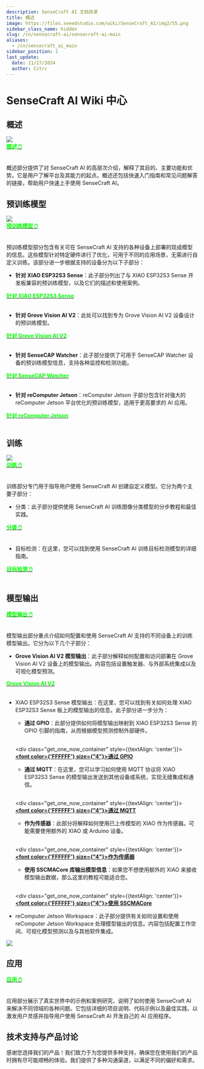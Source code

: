 ```yaml
---
description: SenseCraft AI 文档目录
title: 概述
image: https://files.seeedstudio.com/wiki/SenseCraft_AI/img2/55.png
sidebar_class_name: hidden
slug: /cn/sensecraft-ai/sensecraft-ai-main
aliases:
  - /cn/sensecraft_ai_main
sidebar_position: 1
last_update:
  date: 11/27/2024
  author: Citrc
---
```


# SenseCraft AI Wiki 中心

## 概述

<div style={{textAlign:'center'}}><img src="https://files.seeedstudio.com/wiki/SenseCraft_AI/img2/55.png" style={{width:1000, height:'auto'}}/></div>

<div class="get_one_now_container" style={{textAlign: 'center'}}>
    <a class="get_one_now_item" href="https://wiki.seeedstudio.com/cn/sensecraft_ai_overview/" target="_blank" rel="noopener noreferrer">
            <strong><span><font color={'FFFFFF'} size={"4"}>概述 🖱️</font></span></strong>
    </a>
</div><br />

概述部分提供了对 SenseCraft AI 的高层次介绍，解释了其目的、主要功能和优势。它是用户了解平台及其能力的起点。概述还包括快速入门指南和常见问题解答的链接，帮助用户快速上手使用 SenseCraft AI。

## 预训练模型

<div style={{textAlign:'center'}}><img src="https://files.seeedstudio.com/wiki/SenseCraft_AI/img2/13.png" style={{width:1000, height:'auto'}}/></div>

<div class="get_one_now_container" style={{textAlign: 'center'}}>
    <a class="get_one_now_item" href="https://wiki.seeedstudio.com/cn/sensecraft_ai_pretrained_models_main_page/" target="_blank" rel="noopener noreferrer">
            <strong><span><font color={'FFFFFF'} size={"4"}>预训练模型 🖱️</font></span></strong>
    </a>
</div><br />

预训练模型部分包含有关可在 SenseCraft AI 支持的各种设备上部署的现成模型的信息。这些模型针对特定硬件进行了优化，可用于不同的应用场景，无需进行自定义训练。该部分进一步根据支持的设备分为以下子部分：

- **针对 XIAO ESP32S3 Sense**：此子部分列出了与 XIAO ESP32S3 Sense 开发板兼容的预训练模型，以及它们的描述和使用案例。

<div class="get_one_now_container" style={{textAlign: 'center'}}>
    <a class="get_one_now_item" href="https://wiki.seeedstudio.com/cn/sensecraft_ai_pretrained_models_for_xiao/" target="_blank" rel="noopener noreferrer">
            <strong><span><font color={'FFFFFF'} size={"4"}>针对 XIAO ESP32S3 Sense</font></span></strong>
    </a>
</div><br />

- **针对 Grove Vision AI V2**：此处可以找到专为 Grove Vision AI V2 设备设计的预训练模型。

<div class="get_one_now_container" style={{textAlign: 'center'}}>
    <a class="get_one_now_item" href="https://wiki.seeedstudio.com/cn/sensecraft_ai_pretrained_models_for_grove_visionai_v2/" target="_blank" rel="noopener noreferrer">
            <strong><span><font color={'FFFFFF'} size={"4"}>针对 Grove Vision AI V2</font></span></strong>
    </a>
</div><br />

- **针对 SenseCAP Watcher**：此子部分提供了可用于 SenseCAP Watcher 设备的预训练模型信息，支持各种监控和检测功能。

<div class="get_one_now_container" style={{textAlign: 'center'}}>
    <a class="get_one_now_item" href="https://wiki.seeedstudio.com/cn/sensecraft_ai_pretrained_models_for_watcher/" target="_blank" rel="noopener noreferrer">
            <strong><span><font color={'FFFFFF'} size={"4"}>针对 SenseCAP Watcher</font></span></strong>
    </a>
</div><br />

- **针对 reComputer Jetson**：reComputer Jetson 子部分包含针对强大的 reComputer Jetson 平台优化的预训练模型，适用于更高要求的 AI 应用。

<div class="get_one_now_container" style={{textAlign: 'center'}}>
    <a class="get_one_now_item" href="https://wiki.seeedstudio.com/cn/sensecraft_deploy_model_to_jetson/" target="_blank" rel="noopener noreferrer">
            <strong><span><font color={'FFFFFF'} size={"4"}>针对 reComputer Jetson</font></span></strong>
    </a>
</div><br />

## 训练

<div style={{textAlign:'center'}}><img src="https://files.seeedstudio.com/wiki/SenseCraft_AI/img2/40.png" style={{width:1000, height:'auto'}}/></div>


<div class="get_one_now_container" style={{textAlign: 'center'}}>
    <a class="get_one_now_item" href="https://wiki.seeedstudio.com/cn/sensecraft_ai_training_main_page/" target="_blank" rel="noopener noreferrer">
            <strong><span><font color={'FFFFFF'} size={"4"}>训练 🖱️</font></span></strong>
    </a>
</div><br />

训练部分专门用于指导用户使用 SenseCraft AI 创建自定义模型。它分为两个主要子部分：

- 分类：此子部分提供使用 SenseCraft AI 训练图像分类模型的分步教程和最佳实践。

<div class="get_one_now_container" style={{textAlign: 'center'}}>
    <a class="get_one_now_item" href="https://wiki.seeedstudio.com/cn/sensecraft_ai_training_classification/" target="_blank" rel="noopener noreferrer">
            <strong><span><font color={'FFFFFF'} size={"4"}>分类 🖱️</font></span></strong>
    </a>
</div><br />

- 目标检测：在这里，您可以找到使用 SenseCraft AI 训练目标检测模型的详细指南。

<div class="get_one_now_container" style={{textAlign: 'center'}}>
    <a class="get_one_now_item" href="https://wiki.seeedstudio.com/cn/sensecraft_ai_training_object_detection/" target="_blank" rel="noopener noreferrer">
            <strong><span><font color={'FFFFFF'} size={"4"}>目标检测 🖱️</font></span></strong>
    </a>
</div><br />

## 模型输出

<div class="get_one_now_container" style={{textAlign: 'center'}}>
    <a class="get_one_now_item" href="https://wiki.seeedstudio.com/cn/sensecraft_ai_output_main_page/" target="_blank" rel="noopener noreferrer">
            <strong><span><font color={'FFFFFF'} size={"4"}>模型输出 🖱️</font></span></strong>
    </a>
</div><br />

模型输出部分重点介绍如何配置和使用 SenseCraft AI 支持的不同设备上的训练模型输出。它分为以下几个子部分：

- **Grove Vision AI V2 模型输出**：此子部分解释如何配置和访问部署在 Grove Vision AI V2 设备上的模型输出。内容包括设置触发器、与外部系统集成以及可视化模型预测。

<div class="get_one_now_container" style={{textAlign: 'center'}}>
    <a class="get_one_now_item" href="https://wiki.seeedstudio.com/cn/sensecraft_ai_output_grove_visionai/" target="_blank" rel="noopener noreferrer">
            <strong><span><font color={'FFFFFF'} size={"4"}>Grove Vision AI V2</font></span></strong>
    </a>
</div><br />

- XIAO ESP32S3 Sense 模型输出：在这里，您可以找到有关如何处理 XIAO ESP32S3 Sense 板上的模型输出的信息。此子部分进一步分为：

  - **通过 GPIO**：此部分提供如何将模型输出映射到 XIAO ESP32S3 Sense 的 GPIO 引脚的指南，从而根据模型预测控制外部硬件。

  <br /><div class="get_one_now_container" style={{textAlign: 'center'}}>
    <a class="get_one_now_item" href="https://wiki.seeedstudio.com/cn/sensecraft_ai_output_gpio_xiao/" target="_blank" rel="noopener noreferrer">
            <strong><span><font color={'FFFFFF'} size={"4"}>通过 GPIO</font></span></strong>
    </a></div><br />

  - **通过 MQTT**：在这里，您可以学习如何使用 MQTT 协议将 XIAO ESP32S3 Sense 的模型输出发送到其他设备或系统，实现无缝集成和通信。

  <br /><div class="get_one_now_container" style={{textAlign: 'center'}}>
    <a class="get_one_now_item" href="https://wiki.seeedstudio.com/cn/sensecraft_ai_output_mqtt_xiao/" target="_blank" rel="noopener noreferrer">
            <strong><span><font color={'FFFFFF'} size={"4"}>通过 MQTT</font></span></strong>
    </a></div><br />

  - **作为传感器**：此部分将解释如何使用已上传模型的 XIAO 作为传感器。可能需要使用额外的 XIAO 或 Arduino 设备。

  <br /><div class="get_one_now_container" style={{textAlign: 'center'}}>
    <a class="get_one_now_item" href="https://wiki.seeedstudio.com/cn/sensecraft_ai_output_libraries_xiao/" target="_blank" rel="noopener noreferrer">
            <strong><span><font color={'FFFFFF'} size={"4"}>作为传感器</font></span></strong>
    </a></div><br />

  - **使用 SSCMACore 库输出模型信息**：如果您不想使用额外的 XIAO 来接收模型输出数据，那么这里的教程可能适合您。

  <br /><div class="get_one_now_container" style={{textAlign: 'center'}}>
    <a class="get_one_now_item" href="https://wiki.seeedstudio.com/cn/sensecraft_ai_sscmacore_library/" target="_blank" rel="noopener noreferrer">
            <strong><span><font color={'FFFFFF'} size={"4"}>使用 SSCMACore</font></span></strong>
    </a></div><br />

- reComputer Jetson Workspace：此子部分提供有关如何设置和使用 reComputer Jetson Workspace 处理模型输出的信息。内容包括配置工作空间、可视化模型预测以及与其他软件集成。

<div style={{textAlign:'center'}}><img src="https://files.seeedstudio.com/wiki/SenseCraft_AI/img/video.gif" style={{width:1000, height:'auto'}}/></div>

## 应用

<div class="get_one_now_container" style={{textAlign: 'center'}}>
    <a class="get_one_now_item" href="https://wiki.seeedstudio.com/cn/sensecraft_ai_applications_main_page/" target="_blank" rel="noopener noreferrer">
            <strong><span><font color={'FFFFFF'} size={"4"}>应用 🖱️</font></span></strong>
    </a>
</div><br />

应用部分展示了真实世界中的示例和案例研究，说明了如何使用 SenseCraft AI 来解决不同领域的各种问题。它包括详细的项目说明、代码示例以及最佳实践，以激发用户灵感并指导用户使用 SenseCraft AI 开发自己的 AI 应用程序。



## 技术支持与产品讨论

感谢您选择我们的产品！我们致力于为您提供多种支持，确保您在使用我们的产品时拥有尽可能顺畅的体验。我们提供了多种沟通渠道，以满足不同的偏好和需求。

<div class="button_tech_support_container">
<a href="https://discord.com/invite/QqMgVwHT3X" class="button_tech_support_sensecap"></a>
<a href="https://support.sensecapmx.com/portal/en/home" class="button_tech_support_sensecap3"></a>
</div>

<div class="button_tech_support_container">
<a href="mailto:support@sensecapmx.com" class="button_tech_support_sensecap2"></a>
<a href="https://github.com/Seeed-Studio/wiki-documents/discussions/69" class="button_discussion"></a>
</div>